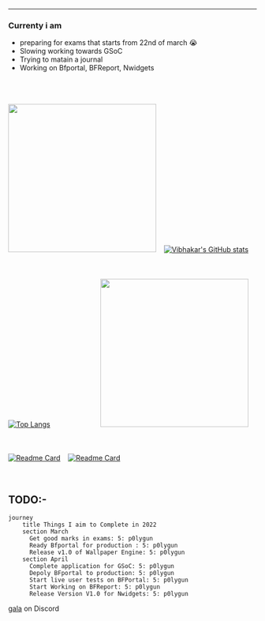 
***
### Currenty i am 
- preparing for exams that starts from 22nd of march 😭
- Slowing working towards GSoC
- Trying to matain a journal
- Working on Bfportal, BFReport, Nwidgets

&nbsp;    
&nbsp;   
&nbsp;  
<img src="https://media.giphy.com/media/WUlplcMpOCEmTGBtBW/giphy.gif" width="300">&nbsp; &nbsp; [![Vibhakar's GitHub stats](https://github-readme-stats.vercel.app/api?username=p0lygun&theme=highcontrast)](#)  
&nbsp;   
&nbsp;   
&nbsp;   
[![Top Langs](https://github-readme-stats.vercel.app/api/top-langs/?username=p0lygun&theme=highcontrast)](#)&nbsp;   &nbsp;   &nbsp;   &nbsp;   &nbsp;  &nbsp;   &nbsp;   &nbsp;   &nbsp;   &nbsp;  &nbsp;   &nbsp; &nbsp; <img src="https://media1.giphy.com/media/8YBpKSm3uPWG9Ca0F4/giphy.gif" width="300" height="300">  
&nbsp;   
&nbsp;   
&nbsp;  
[![Readme Card](https://github-readme-stats.vercel.app/api/pin/?username=p0lygun&repo=wallpaper-engine&theme=highcontrast)](https://github.com/p0lygun/wallpaper-engine)&nbsp;  &nbsp;   [![Readme Card](https://github-readme-stats.vercel.app/api/pin/?username=p0lygun&repo=portal_helper&theme=highcontrast)](https://github.com/p0lygun/portal_helper)
&nbsp;   
&nbsp;   
&nbsp;
## TODO:- 
```mermaid
journey
    title Things I aim to Complete in 2022 
    section March
      Get good marks in exams: 5: p0lygun
      Ready Bfportal for production : 5: p0lygun
      Release v1.0 of Wallpaper Engine: 5: p0lygun
    section April
      Complete application for GSoC: 5: p0lygun
      Depoly BFportal to production: 5: p0lygun
      Start live user tests on BFPortal: 5: p0lygun
      Start Working on BFReport: 5: p0lygun
      Release Version V1.0 for Nwidgets: 5: p0lygun
```
[gala](https://discord.com/users/338947895665360898) on Discord

